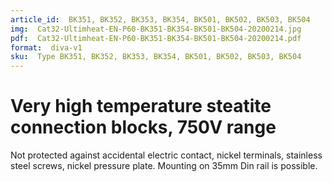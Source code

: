 ```yaml
---
article_id:  BK351, BK352, BK353, BK354, BK501, BK502, BK503, BK504
img:  Cat32-Ultimheat-EN-P60-BK351-BK354-BK501-BK504-20200214.jpg
pdf:  Cat32-Ultimheat-EN-P60-BK351-BK354-BK501-BK504-20200214.pdf
format:  diva-v1
sku:  Type BK351, BK352, BK353, BK354, BK501, BK502, BK503, BK504
---
```

# Very high temperature steatite connection blocks, 750V range

Not protected against accidental electric contact, nickel terminals, 
stainless steel screws, nickel pressure plate. 
Mounting on 35mm Din rail is possible.  

